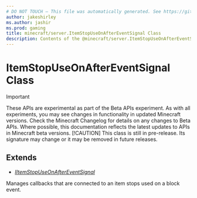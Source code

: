 ```yaml
---
# DO NOT TOUCH — This file was automatically generated. See https://github.com/mojang/minecraftapidocsgenerator to modify descriptions, examples, etc.
author: jakeshirley
ms.author: jashir
ms.prod: gaming
title: minecraft/server.ItemStopUseOnAfterEventSignal Class
description: Contents of the @minecraft/server.ItemStopUseOnAfterEventSignal class.
---
```

# ItemStopUseOnAfterEventSignal Class
>[!IMPORTANT]
>These APIs are experimental as part of the Beta APIs experiment. As with all experiments, you may see changes in functionality in updated Minecraft versions. Check the Minecraft Changelog for details on any changes to Beta APIs. Where possible, this documentation reflects the latest updates to APIs in Minecraft beta versions.
> [!CAUTION]
> This class is still in pre-release.  Its signature may change or it may be removed in future releases.

## Extends
- [*IItemStopUseOnAfterEventSignal*](IItemStopUseOnAfterEventSignal.md)

Manages callbacks that are connected to an item stops used on a block event.
